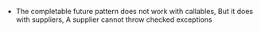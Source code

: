 - The completable future pattern does not work with callables, But it
does with suppliers, A supplier cannot throw checked exceptions